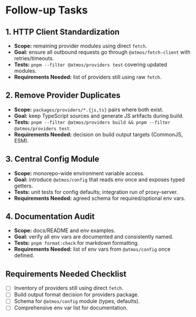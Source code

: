 # Follow-up Tasks

## 1. HTTP Client Standardization

- **Scope:** remaining provider modules using direct `fetch`.
- **Goal:** ensure all outbound requests go through `@atmos/fetch-client` with retries/timeouts.
- **Tests:** `pnpm --filter @atmos/providers test` covering updated modules.
- **Requirements Needed:** list of providers still using raw `fetch`.

## 2. Remove Provider Duplicates

- **Scope:** `packages/providers/*.{js,ts}` pairs where both exist.
- **Goal:** keep TypeScript sources and generate JS artifacts during build.
- **Tests:** `pnpm --filter @atmos/providers build && pnpm --filter @atmos/providers test`.
- **Requirements Needed:** decision on build output targets (CommonJS, ESM).

## 3. Central Config Module

- **Scope:** monorepo-wide environment variable access.
- **Goal:** introduce `@atmos/config` that reads env once and exposes typed getters.
- **Tests:** unit tests for config defaults; integration run of proxy-server.
- **Requirements Needed:** agreed schema for required/optional env vars.

## 4. Documentation Audit

- **Scope:** docs/README and env examples.
- **Goal:** verify all env vars are documented and consistently named.
- **Tests:** `pnpm format:check` for markdown formatting.
- **Requirements Needed:** list of env vars from `@atmos/config` once defined.

## Requirements Needed Checklist

- [ ] Inventory of providers still using direct `fetch`.
- [ ] Build output format decision for providers package.
- [ ] Schema for `@atmos/config` module (types, defaults).
- [ ] Comprehensive env var list for documentation.
